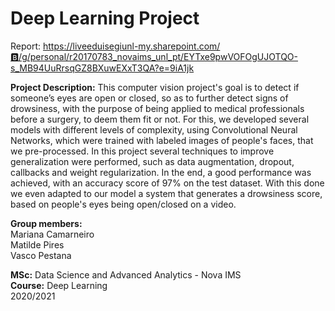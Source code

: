 # Deep Learning Project

Report: https://liveeduisegiunl-my.sharepoint.com/🅱️/g/personal/r20170783_novaims_unl_pt/EYTxe9pwVOFOgUJOTQO-s_MB94UuRrsqGZ8BXuwEXxT3QA?e=9iA1jk

**Project Description:**
This computer vision project's goal is to detect if someone’s eyes are open or closed, so as to further detect signs of drowsiness, with the purpose of being applied to medical professionals before a surgery, to deem them fit or not. For this, we developed several models with different levels of complexity, using Convolutional Neural Networks, which were trained with labeled images of people's faces, that we pre-processed. In this project several techniques to improve generalization were performed, such as data augmentation, dropout, callbacks and weight regularization. In the end, a good performance was achieved, with an accuracy score of 97% on the test dataset. With this done we even adapted to our model a system that generates a drowsiness score, based on people's eyes being open/closed on a video.

**Group members:**<br>Mariana Camarneiro
<br>Matilde Pires
<br>Vasco Pestana

**MSc:** Data Science and Advanced Analytics - Nova IMS<br>
**Course:** Deep Learning<br>
2020/2021
